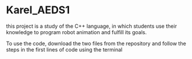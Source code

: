 # Karel_AEDS1
this project is a study of the C++ language, in which students use their knowledge to program robot animation and fulfill its goals.

To use the code, download the two files from the repository and follow the steps in the first lines of code using the terminal
